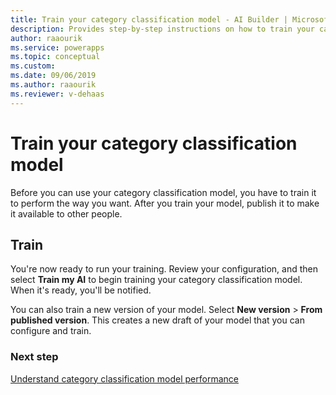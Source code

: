 ```yaml
---
title: Train your category classification model - AI Builder | Microsoft Docs
description: Provides step-by-step instructions on how to train your category classification model
author: raaourik 
ms.service: powerapps
ms.topic: conceptual
ms.custom: 
ms.date: 09/06/2019
ms.author: raaourik 
ms.reviewer: v-dehaas
---
```


# Train your category classification model

Before you can use your category classification model, you have to train it to perform the way you want. After you train your model, publish it to make it available to other people.

## Train

You're now ready to run your training. Review your configuration, and then select **Train my AI** to begin training your category classification model. When it's ready, you'll be notified.

You can also train a new version of your model. Select **New version** > **From published version**. This creates a new draft of your model that you can configure and train.

### Next step

[Understand category classification model performance](text-classification-performance.md) 
